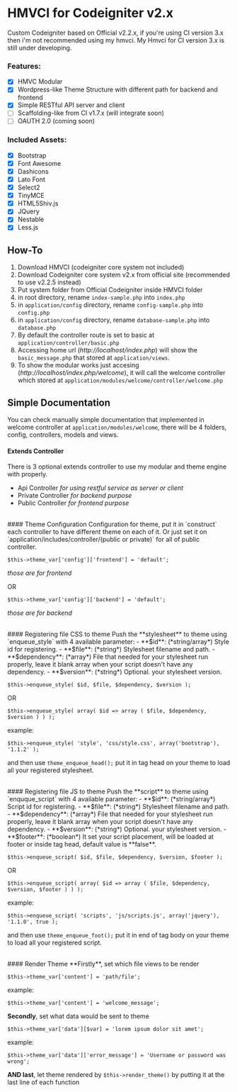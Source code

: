 # HMVCI for Codeigniter v2.x
Custom Codeigniter based on Official v2.2.x, if you're using CI version 3.x then i'm not recommended
using my hmvci. My Hmvci for CI version 3.x is still under developing.

### Features:
- [x] HMVC Modular
- [x] Wordpress-like Theme Structure with different path for backend and frontend
- [x] Simple RESTful API server and client
- [ ] Scaffolding-like from CI v1.7.x (will integrate soon)
- [ ] OAUTH 2.0 (coming soon)

### Included Assets:
- [x] Bootstrap
- [x] Font Awesome
- [x] Dashicons
- [x] Lato Font
- [x] Select2
- [x] TinyMCE
- [x] HTML5Shiv.js
- [x] JQuery
- [x] Nestable
- [x] Less.js

## How-To
1.  Download HMVCI (codeigniter core system not included)
2.  Download Codeigniter core system v2.x from official site (recommended to use v2.2.5 instead)
3.  Put system folder from Official Codeigniter inside HMVCI folder
4.  in root directory, rename `index-sample.php` into `index.php`
5.  in `application/config` directory, rename `config-sample.php` into `config.php`
6.  in `application/config` directory, rename `database-sample.php` into `database.php`
7.  By default the controller route is set to basic at `application/controller/basic.php`
8.  Accessing home url (*http://localhost/index.php*) will show the `basic_message.php` that stored at `application/views`.
9. To show the modular works just accesing (*http://localhost/index.php/welcome*), it will call the welcome controller which stored at `application/modules/welcome/controller/welcome.php`

## Simple Documentation
You can check manually simple documentation that implemented in welcome controller at `application/modules/welcome`, 
there will be 4 folders, config, controllers, models and views.

#### Extends Controller
There is 3 optional extends controller to use my modular and theme engine with properly.
- Api Controller *for using restful service as server or client*
- Private Controller *for backend purpose*
- Public Controller *for frontend purpose*

<br>
#### Theme Configuration
Configuration for theme, put it in `construct` each controller to have different theme on each of it. Or
just set it on `application/includes/controller/(public or private)` for all of public controller.

	$this->theme_var['config']['frontend'] = 'default';
*those are for frontend*

OR

	$this->theme_var['config']['backend'] = 'default';
*those are for backend*

<br>
#### Registering file CSS to theme
Push the **stylesheet** to theme using `enqueue_style` with 4 available parameter:
- **$id**: (*string/array*) Style id for registering.
- **$file**: (*string*) Stylesheet filename and path.
- **$dependency**: (*array*) File that needed for your stylesheet run properly, leave it blank array when your script doesn't have any dependency.
- **$version**: (*string*) Optional. your stylesheet version.

<!-- -->

	$this->enqueue_style( $id, $file, $dependency, $version );

OR

	$this->enqueue_style( array( $id => array ( $file, $dependency, $version ) ) );

example:

	$this->enqueue_style( 'style', 'css/style.css', array('bootstrap'), '1.1.2' );

and then use `theme_enqueue_head();` put it in tag head on your theme to load all your registered stylesheet.

<br>
#### Registering file JS to theme
Push the **script** to theme using `enquque_script` with 4 available parameter:
- **$id**: (*string/array*) Script id for registering.
- **$file**: (*string*) Stylesheet filename and path.
- **$dependency**: (*array*) File that needed for your stylesheet run properly, leave it blank array when your script doesn't have any dependency.
- **$version**: (*string*) Optional. your stylesheet version.
- **$footer**: (*boolean*) It set your script placement, will be loaded at footer or inside tag head, default value is **false**.

<!-- -->

	$this->enqueue_script( $id, $file, $dependency, $version, $footer );

OR

	$this->enqueue_script( array( $id => array ( $file, $dependency, $version, $footer ) ) );

example:

	$this->enqueue_script( 'scripts', 'js/scripts.js', array('jquery'), '1.1.0', true );

and then use `theme_enqueue_foot();` put it in end of tag body on your theme to load all your registered script.

<br>
#### Render Theme
**Firstly**, set which file views to be render

	$this->theme_var['content'] = 'path/file';

example:

	$this->theme_var['content'] = 'welcome_message';

**Secondly**, set what data would be sent to theme

	$this->theme_var['data'][$var] = 'lorem ipsum dolor sit amet';

example:

	$this->theme_var['data']['error_message'] = 'Username or password was wrong';

**AND last**, let theme rendered by `$this->render_theme()` by putting it at the last line of each function